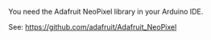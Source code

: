 You need the Adafruit NeoPixel library in your Arduino IDE.

See: https://github.com/adafruit/Adafruit_NeoPixel
